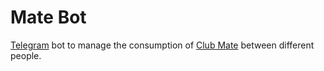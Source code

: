 # Mate Bot

[Telegram](https://t.me) bot to manage the consumption of
[Club Mate](https://fr.wikipedia.org/wiki/Club-Mate) between different people.

